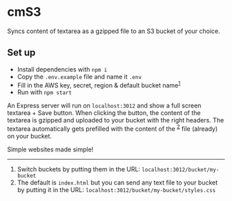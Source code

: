 # cmS3

Syncs content of textarea as a gzipped file to an S3 bucket of your choice.

## Set up
- Install dependencies with `npm i`
- Copy the `.env.example` file and name it `.env`
- Fill in the AWS key, secret, region & default bucket name<sup>[1](#fn1)</sup>
- Run with `npm start`

An Express server will run on `localhost:3012` and show a full screen textarea + Save button. When clicking the button, the content of the textarea is gzipped and uploaded to your bucket with the right headers. The textarea automatically gets prefilled with the content of the <sup>[2](#fn2)</sup> file (already) on your bucket.

Simple websites made simple!

---
1. <a name="fn1"></a> Switch buckets by putting them in the URL: `localhost:3012/bucket/my-bucket`
2. <a name="fn2"></a> The default is `index.html` but you can send any text file to your bucket by putting it in the URL: `localhost:3012/bucket/my-bucket/styles.css`
